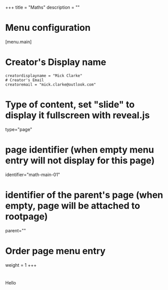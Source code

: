 +++
title = "Maths"
description = ""
# Menu configuration
[menu.main]
# Creator's Display name
    creatordisplayname = "Mick Clarke"
    # Creator's Email
    creatoremail = "mick.clarke@outlook.com"


# Type of content, set "slide" to display it fullscreen with reveal.js
type="page"

# page identifier (when empty menu entry will not display for this page)
identifier="math-main-01" 
# identifier of the parent's page (when empty, page will be attached to rootpage)
parent="" 
# Order page menu entry
weight = 1
+++

# 
Hello